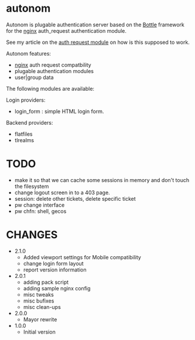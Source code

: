 # autonom

Autonom is plugable authentication server based on the [Bottle][bottlepy] framework
for the [nginx][nginx] auth_request authentication module.

See my article on the [auth request module][authrequest] on how is this supposed to work.

Autonom features:

- [nginx][nginx] auth request compatbility
- plugable authentication modules
- user|group data

The following modules are available:

Login providers:

- login_form : simple HTML login form.

Backend providers:

- flatfiles
- tlrealms

# TODO

- make it so that we can cache some sessions in memory
  and don't touch the filesystem
- change logout screen in to a 403 page.
- session: delete other tickets, delete specific ticket
- pw change interface
- pw chfn: shell, gecos

# CHANGES

- 2.1.0
  - Added viewport settings for Mobile compatibility
  - change login form layout
  - report version information
- 2.0.1
  - adding pack script
  - adding sample nginx config
  - misc tweaks
  - misc bufixes
  - misc clean-ups
- 2.0.0
  - Mayor rewrite
- 1.0.0
  - Initial version

[bottlepy]: http://bottlepy.org/
[nginx]: http://nginx.org/
[authrequest]: https://www.0ink.net/2019/05/10/nginx_mod_authrequest.html
